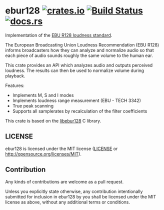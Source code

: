 # ebur128 [![crates.io](https://img.shields.io/crates/v/ebur128.svg)](https://crates.io/crates/ebur128) [![Build Status](https://travis-ci.org/sdroege/ebur128.svg?branch=master)](https://travis-ci.org/sdroege/ebur128) [![docs.rs](https://docs.rs/ebur128/badge.svg)](https://docs.rs/ebur128)

Implementation of the [EBU R128 loudness standard](https://tech.ebu.ch/docs/r/r128.pdf).

The European Broadcasting Union Loudness Recommendation (EBU R128) informs broadcasters how
they can analyze and normalize audio so that each piece of audio sounds roughly the same
volume to the human ear.

This crate provides an API which analyzes audio and outputs perceived loudness. The results
can then be used to normalize volume during playback.

Features:
 * Implements M, S and I modes
 * Implements loudness range measurement (EBU - TECH 3342)
 * True peak scanning
 * Supports all samplerates by recalculation of the filter coefficients

This crate is based on the [libebur128](https://github.com/jiixyj/libebur128) C
library.

## LICENSE

ebur128 is licensed under the MIT license ([LICENSE](LICENSE) or
http://opensource.org/licenses/MIT).

## Contribution

Any kinds of contributions are welcome as a pull request.

Unless you explicitly state otherwise, any contribution intentionally
submitted for inclusion in ebur128 by you shall be licensed under the MIT
license as above, without any additional terms or conditions.
